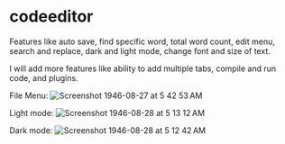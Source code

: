# codeeditor
Features like auto save, find specific word, total word count, edit menu, search and replace, dark and light mode, change font and size of text.

I will add more features like ability to add multiple tabs, compile and run code, and plugins.

File Menu: 
![Screenshot 1946-08-27 at 5 42 53 AM](https://github.com/user-attachments/assets/7fa69577-df30-4771-9d22-ca12f5fb37f6)


Light mode: ![Screenshot 1946-08-28 at 5 13 12 AM](https://github.com/user-attachments/assets/cac50ab6-6063-4fab-a6e5-25858b0d0275)

Dark mode: ![Screenshot 1946-08-28 at 5 12 42 AM](https://github.com/user-attachments/assets/b93fe558-9a15-470d-ba92-fe13cd0bcaed)

